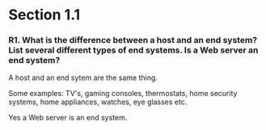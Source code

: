 # Section 1.1

### R1. What is the difference between a host and an end system? List several different types of end systems. Is a Web server an end system?

A host and an end sytem are the same thing.

Some examples: TV's, gaming consoles, thermostats, home security systems, home appliances, watches, eye glasses etc.

Yes a Web server is an end system.
